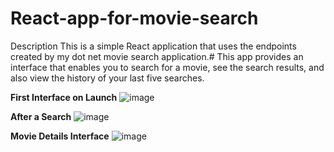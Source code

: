 # React-app-for-movie-search

Description
This is a simple React application that uses the endpoints created by my dot net movie search application.#
This app provides an interface that enables you to search for a movie, see the search results, and also view the history of your last five searches.

**First Interface on Launch**
![image](https://github.com/ifeanyieze13/React-app-for-movie-search/assets/65629454/9f9ab333-ba2a-4578-9dea-d6d1ea25f8ef)


**After a Search**
![image](https://github.com/ifeanyieze13/React-app-for-movie-search/assets/65629454/a0be7239-bd40-48dc-9862-c6f41a54dea9)


**Movie Details Interface**
![image](https://github.com/ifeanyieze13/React-app-for-movie-search/assets/65629454/93e05277-be28-441e-9091-8f76134ba09b)


